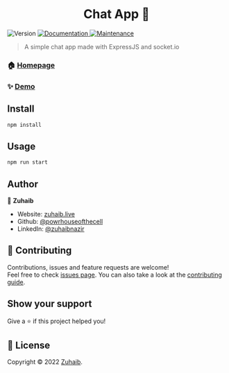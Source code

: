<h1 align="center">Chat App 🤝</h1>
<p>
  <img alt="Version" src="https://img.shields.io/badge/version-1.0.0-blue.svg?cacheSeconds=2592000" />
  <a href="https://github.com/powrhouseofthecell/ChatApp#readme" target="_blank">
    <img alt="Documentation" src="https://img.shields.io/badge/documentation-yes-brightgreen.svg" />
  </a>
  <a href="https://github.com/powrhouseofthecell/ChatApp/graphs/commit-activity" target="_blank">
    <img alt="Maintenance" src="https://img.shields.io/badge/Maintained%3F-yes-green.svg" />
  </a>
</p>

> A simple chat app made with ExpressJS and socket.io

### 🏠 [Homepage](https://github.com/powrhouseofthecell/ChatApp#readme)

### ✨ [Demo](https://zuhaib-chat-app.herokuapp.com)

## Install

```sh
npm install
```

## Usage

```sh
npm run start
```

## Author

👤 **Zuhaib**

-  Website: [zuhaib.live](https://zuhaib.live)
-  Github: [@powrhouseofthecell](https://github.com/powrhouseofthecell)
-  LinkedIn: [@zuhaibnazir](https://linkedin.com/in/zuhaibnazir)

## 🤝 Contributing

Contributions, issues and feature requests are welcome!<br />Feel free to check [issues page](https://github.com/powrhouseofthecell/ChatApp/issues). You can also take a look at the [contributing guide](https://github.com/powrhouseofthecell/ChatApp/blob/master/CONTRIBUTING.md).

## Show your support

Give a ⭐️ if this project helped you!

## 📝 License

Copyright © 2022 [Zuhaib](https://github.com/powrhouseofthecell).<br />
